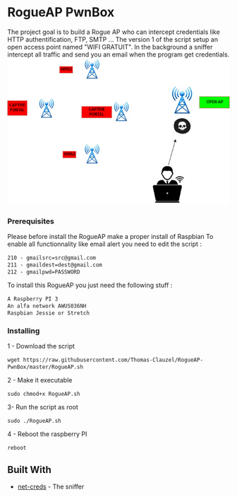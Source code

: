# RogueAP PwnBox

The project goal is to build a Rogue AP who can intercept credentials like HTTP authentification, FTP, SMTP ...
The version 1 of the script setup an open access point named "WIFI GRATUIT". In the background a sniffer intercept all traffic and send you an email when the program get credentials.
![alt text](https://raw.githubusercontent.com/Thomas-Clauzel/RogueAP-PwnBox/master/pwnbox-schema.jpg)
### Prerequisites
Please before install the RogueAP make a proper install of Raspbian
To enable all functionnality like email alert you need to edit the script : 
```
210 - gmailsrc=src@gmail.com
211 - gmaildest=dest@gmail.com
212 - gmailpwd=PASSWORD
```
To install this RogueAP you just need the following stuff :
```
A Raspberry PI 3
An alfa network AWUS036NH
Raspbian Jessie or Stretch
```
### Installing

1 - Download the script

```
wget https://raw.githubusercontent.com/Thomas-Clauzel/RogueAP-PwnBox/master/RogueAP.sh
```

2 - Make it executable

```
sudo chmod+x RogueAP.sh
```
3- Run the script as root
```
sudo ./RogueAP.sh
```
4 - Reboot the raspberry PI
```
reboot
```
## Built With

* [net-creds](https://github.com/DanMcInerney/net-creds) - The sniffer


